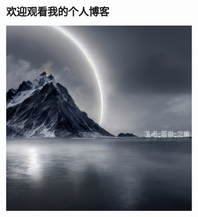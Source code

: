 # 欢迎观看我的个人博客
![readme.picture](https://github.com/OutFRid/OutFRid.github.io/blob/d9b2f87af0b8ed995ee9064e344a68bbd432ebcf/images/readme.jpg)
